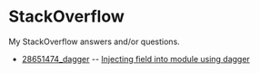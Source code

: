 # StackOverflow

My StackOverflow answers and/or questions.

- [28651474_dagger](28651474_dagger/README.md) -- [Injecting field into module using dagger](http://stackoverflow.com/a/28664301/283595)
